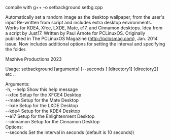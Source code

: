 compile with g++ -o setbackground setbg.cpp

Automatically set a random image as the desktop wallpaper,
from the user's input
Re-written from script and includes extra desktop environments.
Works for KDE4, Xfce, LXDE, Mate, e17, and Cinnamon desktops.
Idea from a script by Just17. Written by Paul Arnote for PCLinuxOS.
Originally published in The PCLinuxOS Magazine (http://pclosmag.com), Jan. 2014 issue.
Now includes additional options for setting the interval and specifying the folder.

Mazhive Productions 2023

Usage: setbackground [arguments] [--seconds <seconds>] [directory1] [directory2] etc .. 

Arguments:\
-h, --help      Show this help message\
--xfce          Setup for the XFCE4 Desktop\
--mate          Setup for the Mate Desktop\
--lxde          Setup for the LXDE Desktop\
--kde4          Setup for the KDE4 Desktop\
--e17           Setup for the Enlightenment Desktop\
--cinnamon      Setup for the Cinnamon Desktop\
Options:\
--seconds <seconds>    Set the interval in seconds (default is 10 seconds)\
